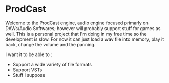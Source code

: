 # ProdCast
Welcome to the ProdCast engine, audio engine focused primarly on DAWs/Audio Softwares; however will probably support stuff for games as well.
This is a personal project that I'm doing in my free time so the development is slow.
For now it can just load a wav file into memory, play it back, change the volume and the panning.

I want it to be able to :
- Support a wide variety of file formats
- Support VSTs
- Stuff I suppose
